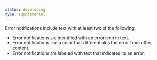 ```yaml
---
status: developing
type: supplemental
---
```


Error notifications include text with at least two of the following:
* Error notifications are identified with an error icon in text.
* Error notifications use a color that differentiates the error from other content.
* Error notifications are labeled with text that indicates its an error.
